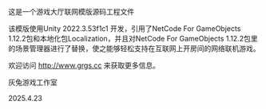 这是一个游戏大厅联网模版源码工程文件

该模版使用Unity 2022.3.53f1c1 开发，引用了NetCode For GameObjects 1.12.2包和本地化包Localization，并且对NetCode For GameObjects 1.12.2包里的场景管理器进行了替换，使之能够轻松支持在互联网上开房间的网络联机游戏。

欢迎访问  http://www.grgs.cc  来获取更多信息。

灰兔游戏工作室

2025.4.23